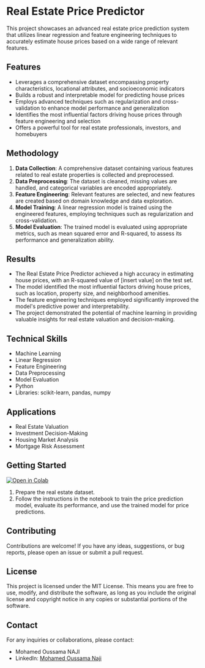 # Real Estate Price Predictor

This project showcases an advanced real estate price prediction system that utilizes linear regression and feature engineering techniques to accurately estimate house prices based on a wide range of relevant features.

## Features
- Leverages a comprehensive dataset encompassing property characteristics, locational attributes, and socioeconomic indicators
- Builds a robust and interpretable model for predicting house prices
- Employs advanced techniques such as regularization and cross-validation to enhance model performance and generalization
- Identifies the most influential factors driving house prices through feature engineering and selection
- Offers a powerful tool for real estate professionals, investors, and homebuyers

## Methodology
1. **Data Collection**: A comprehensive dataset containing various features related to real estate properties is collected and preprocessed.
2. **Data Preprocessing**: The dataset is cleaned, missing values are handled, and categorical variables are encoded appropriately.
3. **Feature Engineering**: Relevant features are selected, and new features are created based on domain knowledge and data exploration.
4. **Model Training**: A linear regression model is trained using the engineered features, employing techniques such as regularization and cross-validation.
5. **Model Evaluation**: The trained model is evaluated using appropriate metrics, such as mean squared error and R-squared, to assess its performance and generalization ability.

## Results
- The Real Estate Price Predictor achieved a high accuracy in estimating house prices, with an R-squared value of [insert value] on the test set.
- The model identified the most influential factors driving house prices, such as location, property size, and neighborhood amenities.
- The feature engineering techniques employed significantly improved the model's predictive power and interpretability.
- The project demonstrated the potential of machine learning in providing valuable insights for real estate valuation and decision-making.

## Technical Skills
- Machine Learning
- Linear Regression
- Feature Engineering
- Data Preprocessing
- Model Evaluation
- Python
- Libraries: scikit-learn, pandas, numpy

## Applications
- Real Estate Valuation
- Investment Decision-Making
- Housing Market Analysis
- Mortgage Risk Assessment

## Getting Started
[![Open in Colab](https://colab.research.google.com/assets/colab-badge.svg)](https://colab.research.google.com/drive/1gQEpBqVAD6o2QBLrOkmhLjthk2gnzKZ3?usp=sharing)

1. Prepare the real estate dataset.
2. Follow the instructions in the notebook to train the price prediction model, evaluate its performance, and use the trained model for price predictions.

## Contributing
Contributions are welcome! If you have any ideas, suggestions, or bug reports, please open an issue or submit a pull request.

## License
This project is licensed under the MIT License. This means you are free to use, modify, and distribute the software, as long as you include the original license and copyright notice in any copies or substantial portions of the software.

## Contact
For any inquiries or collaborations, please contact:
- Mohamed Oussama NAJI
- LinkedIn: [Mohamed Oussama Naji](https://www.linkedin.com/in/oussamanaji/)
